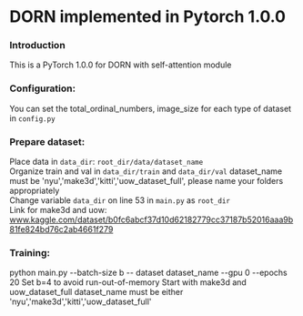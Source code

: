 # DORN implemented in Pytorch 1.0.0


### Introduction
This is a PyTorch 1.0.0 for DORN with self-attention module
### Configuration:
You can set the total_ordinal_numbers, image_size for each type of dataset in ``config.py``

### Prepare dataset:
Place data in `data_dir`: `root_dir/data/dataset_name` <br>
Organize train and val in `data_dir/train` and `data_dir/val`
dataset_name must be 'nyu','make3d','kitti','uow_dataset_full', please name your folders appropriately <br>
Change variable `data_dir` on line 53 in `main.py` as `root_dir` <br>
Link for make3d and uow: www.kaggle.com/dataset/b0fc6abcf37d10d62182779cc37187b52016aaa9b81fe824bd76c2ab4661f279 <br>

### Training:
python main.py --batch-size b -- dataset dataset_name --gpu 0 --epochs 20
Set b=4 to avoid run-out-of-memory
Start with make3d and uow_dataset_full
dataset_name must be either 'nyu','make3d','kitti','uow_dataset_full'
